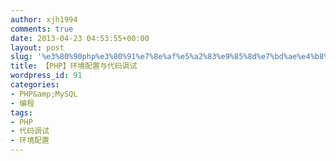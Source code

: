 ```yaml
---
author: xjh1994
comments: true
date: 2013-04-23 04:53:55+00:00
layout: post
slug: '%e3%80%90php%e3%80%91%e7%8e%af%e5%a2%83%e9%85%8d%e7%bd%ae%e4%b8%8e%e4%bb%a3%e7%a0%81%e8%b0%83%e8%af%95'
title: 【PHP】环境配置与代码调试
wordpress_id: 91
categories:
- PHP&amp;MySQL
- 编程
tags:
- PHP
- 代码调试
- 环境配置
---
```



